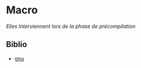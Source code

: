 # Macro

_Elles Interviennent lors de la phase de précompilation_



## Biblio

- [gnu](https://gcc.gnu.org/onlinedocs/cpp/Standard-Predefined-Macros.html)
